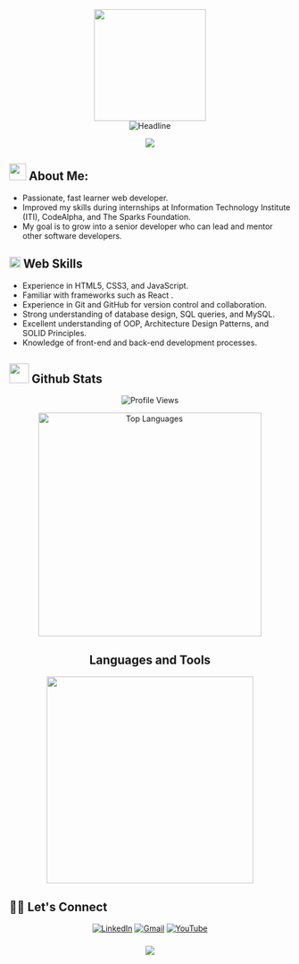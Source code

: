 <div id="header" align="center">
    <img src="https://github.com/thompsonemerson/thompsonemerson/raw/master/cover-thompson.png" height="200"/>
</div>

<div align="center">
    <img src="https://readme-typing-svg.herokuapp.com?color=cyan&size=32&center=true&vCenter=true&width=600&height=50&lines=Hi+there,+I'm+Mohamed+👨‍💻+👋" alt="Headline" />
</div>

<p align="center">
    <a href="https://github.com/Mohamed-khaled0/readme-typing-svg"><img src="https://readme-typing-svg.herokuapp.com?font=Time+New+Roman&color=cyan&size=25&center=true&vCenter=true&width=600&height=100&lines=Web+Developer+Intern+@+ITI;Software+Engineer"></a>
</p>

<!-- ======= About Section ======= -->

## <img src="https://media.giphy.com/media/iY8CRBdQXODJSCERIr/giphy.gif" width="30px"> About Me:

- Passionate, fast learner web developer.
- Improved my skills during internships at Information Technology Institute (ITI), CodeAlpha, and The Sparks Foundation.
- My goal is to grow into a senior developer who can lead and mentor other software developers.

<!-- ======= End About Section ======= -->

<!-- ======= Web Skills Section ======= -->

## <img src="https://media2.giphy.com/media/QssGEmpkyEOhBCb7e1/giphy.gif?cid=ecf05e47a0n3gi1bfqntqmob8g9aid1oyj2wr3ds3mg700bl&rid=giphy.gif" width="20"><b> Web Skills</b>

- Experience in HTML5, CSS3, and JavaScript.
- Familiar with frameworks such as React .
- Experience in Git and GitHub for version control and collaboration.
- Strong understanding of database design, SQL queries, and MySQL.
- Excellent understanding of OOP, Architecture Design Patterns, and SOLID Principles.
- Knowledge of front-end and back-end development processes.

<!-- ======= End Web Skills Section ======= -->

<!-- ======= Github Stats Section ======= -->

## <img src="https://media.giphy.com/media/iY8CRBdQXODJSCERIr/giphy.gif" width="35"><b> Github Stats </b>

<p align="center">
    <img src="https://komarev.com/ghpvc/?username=Mohamed-khaled0&label=Profile%20views&color=0e75b6&style=flat" alt="Profile Views" />
</p>

<div align="center">
    <a href="https://github.com/Mohamed-khaled0">
        <img width="400" src="https://github-readme-stats.vercel.app/api/top-langs/?username=Mohamed-khaled0&size_weight=0.2&count_weight=0.5&title_color=61dafb&text_color=ffffff&icon_color=61dafb&bg_color=20232a&langs_count=8&layout=compact&border_color=61dafb&hide_border=true" alt="Top Languages" />
    </a>
</div>

<!-- ======= End Github Stats Section ======= -->

<!-- ======= Languages and Tools Section ======= -->

<h2 align="center">Languages and Tools</h2> 
<p align="center">
    <img width="370px" src="https://skillicons.dev/icons?i=html,css,bootstrap,tailwind,sass,js,ts,react,vite,materialui,next,mysql,postman,git,vscode,&perline=6" />
</p>

<!-- ======= End Languages and Tools Section ======= -->

<!-- ======= Connect Section ======= -->

## 🙋‍♀️ Let's Connect

<p align="center">
	<a href="https://linkedin.com/in/mohamed-khaled3/"><img src="https://img.icons8.com/bubbles/75/000000/linkedin.png" alt="LinkedIn" /></a>
    <a href="mailto:mohamedalshraby3@gmail.com"><img src="https://img.icons8.com/bubbles/75/000000/gmail.png" alt="Gmail" /></a>
    <a href="https://www.youtube.com/@mohamedalshraby3"><img src="https://img.icons8.com/bubbles/75/000000/youtube.png" alt="YouTube" /></a>
</p>

<!-- ======= End Connect Section ======= -->

<h3 align="center">
    <img src="https://readme-typing-svg.herokuapp.com/?font=Righteous&size=25&center=true&vCenter=true&width=500&height=70&duration=4000&lines=Thanks+for+visiting!+✌️;+Shoot+me+a+message+on+LinkedIn!;I'm+always+down+to+collab+:)" />
</h3>
